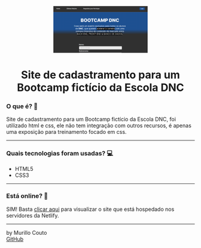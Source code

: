 <div align="center">
	<a href="(https://github.com/MurilloCouto/bootcamp-dnc)" target="_blank">
		<img src="imagemIntro.png" alt="IntroImage" width="50%"/>
	</a>
</div>

<div align="center">
	<h1>Site de cadastramento para um Bootcamp fictício da Escola DNC</h1>
</div>

### O que é? 🤔
Site de cadastramento para um Bootcamp fictício da Escola DNC, foi utilizado html e css, ele não tem integração com outros recursos, é apenas uma exposição para treinamento focado em css.
<hr>

### Quais tecnologias foram usadas? 💻
- HTML5
- CSS3
<hr>

### Está online? 📡
SIM! Basta [clicar aqui](https://bootcamp-dnc-css.netlify.app/) para visualizar o site que está hospedado nos servidores da Netlify.
<hr>

by Murillo Couto<br>
[GitHub](https://github.com/MurilloCouto)
